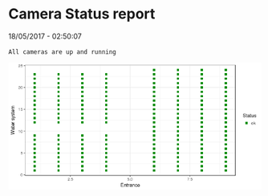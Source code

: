Camera Status report
================
18/05/2017 - 02:50:07

    All cameras are up and running

![](camreport_files/figure-markdown_github/unnamed-chunk-2-1.png)
